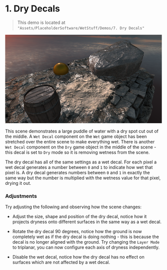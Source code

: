 # 1. Dry Decals

> This demo is located at `"Assets/PlaceholderSoftware/WetStuff/Demos/7. Dry Decals"`

![Demo Scene 1](../images/DemoScene7DrySpot.png)

This scene demonstrates a large puddle of water with a dry spot cut out of the middle. A `Wet Decal` component on the `Wet` game object has been stretched over the entire scene to make everything wet. There is another `Wet Decal` component on the `Dry` game object in the middle of the scene - this decal is set to `Dry` mode so it is removing wetness from the scene.

The dry decal has all of the same settings as a wet decal. For each pixel a wet decal generates a number between `0` and `1` to indicate how wet that pixel is. A dry decal generates numbers between `0` and `1` in exactly the same way but the number is multiplied with the wetness value for that pixel, drying it out.

### Adjustments

Try adjusting the following and observing how the scene changes:

 - Adjust the size, shape and position of the dry decal, notice how it projects dryness onto different surfaces in the same way as a wet decal.

 - Rotate the dry decal 90 degrees, notice how the ground is now completely wet as if the dry decal is doing nothing - this is because the decal is no longer aligned with the ground. Try changing the `Layer Mode` to triplanar, you can now configure each axis of dryness independently.

 - Disable the wet decal, notice how the dry decal has no effect on surfaces which are not affected by a wet decal.